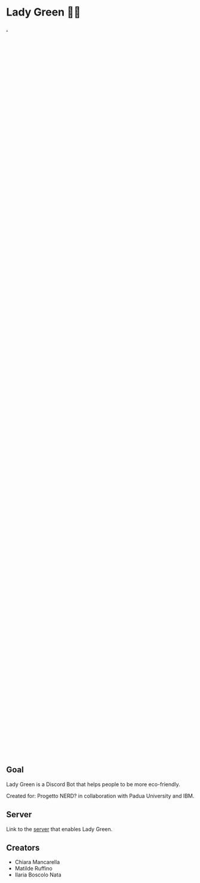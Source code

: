 # Lady Green 🌻🍃
<div style="width: 100%; height: 50%"> <a href="imgs/saluto.png">.</a></div>

## Goal
Lady Green is a Discord Bot that helps people to be more eco-friendly.

Created for: Progetto NERD? in collaboration with Padua University and IBM.

## Server
Link to the <a href="https://discord.gg/bqrAMPnj">server</a> that enables Lady Green.

## Creators
<ul>
  <li> Chiara Mancarella </li>
  <li> Matilde Ruffino </li>
  <li> Ilaria Boscolo Nata </li>
</ul>
